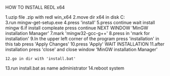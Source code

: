 HOW TO INSTALL REDL x64

  1.uzip file .zip with redl win_x64
  2.move dir x64 in disk C:\
  3.run mingw-get-setup.exe
  4.press 'install'
  5.press continue
  wait install mingw
  6.if install compleate press continue
  NEXT WINDOW 'MinGW installation Manager'
  7.mark 'mingw32-gcc-g++'
  8.press in 'mark for installation'
  9.In the upper left corner of the program press 'installation' in this tab press 'Apply Changes'
  10.press 'Apply'
  WAIT INSTALLATION
  11.after installation press 'close' and close window 'MinGW installation Manager'

    12.go in dir with 'install.bat'
  13.run install.bat as name administrator
  14.reboot system
